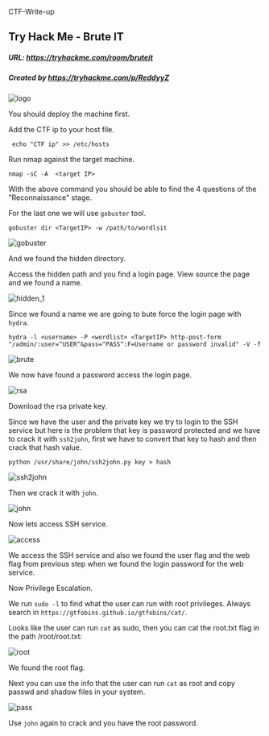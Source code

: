 CTF-Write-up

## Try Hack Me - Brute IT

##### URL: https://tryhackme.com/room/bruteit

##### Created by _https://tryhackme.com/p/ReddyyZ_

![logo](https://user-images.githubusercontent.com/20625004/117316006-de1e8d80-ae90-11eb-8cc3-0a8fcdd81d5b.PNG)

You should deploy the machine first.

Add the CTF ip to your host file.

``` echo "CTF ip" >> /etc/hosts```

Run nmap against the target machine.

```nmap -sC -A  <target IP>```

With the above command you should be able to find the 4 questions of the "Reconnaissance" stage.

For the last one we will use ``gobuster`` tool.

``gobuster dir <TargetIP> -w /path/to/wordlsit``

![gobuster](https://user-images.githubusercontent.com/20625004/117318314-f98a9800-ae92-11eb-845d-e2366fd5bc4b.PNG)

And we found the hidden directory.

Access the hidden path and you find a login page. View source the page and we found a name.

![hidden_1](https://user-images.githubusercontent.com/20625004/117318692-55552100-ae93-11eb-8c2d-004c87c89e78.PNG)

Since we found a name we are going to bute force the login page with ``hydra``.

``hydra -l <username> -P <wordlist> <TargetIP> http-post-form "/admin/:user=^USER^&pass=^PASS^:F=Username or password invalid" -V -f``

![brute](https://user-images.githubusercontent.com/20625004/117319594-1f646c80-ae94-11eb-8a5f-617b0ac65ba0.PNG)

We now have found a password access the login page.

![rsa](https://user-images.githubusercontent.com/20625004/117319797-4fac0b00-ae94-11eb-96f3-34bd498cc97c.PNG)

Download the rsa private key.

Since we have the user and the private key we try to login to the SSH service but here is the problem that key is password protected 
and we have to crack it with ``ssh2john``, first we have to convert that key to hash and then crack that hash value.

``python /usr/share/john/ssh2john.py key > hash``

![ssh2john](https://user-images.githubusercontent.com/20625004/117322991-2771db80-ae97-11eb-8ec6-dedccd64d5c0.PNG)

Then we crack it with ``john``.

![john](https://user-images.githubusercontent.com/20625004/117323140-4d977b80-ae97-11eb-8ef7-74ad1b9fefd0.PNG)

Now lets access SSH service.

![access](https://user-images.githubusercontent.com/20625004/117323444-8fc0bd00-ae97-11eb-9ed8-f8cf2770f2b0.PNG)

We access the SSH service and also we found the user flag and the web flag from previous step when we found the login password for the web service.

Now Privilege Escalation.

We run ``sudo -l`` to find what the user can run with root privileges. Always search in ``https://gtfobins.github.io/gtfobins/cat/``.

Looks like the user can run ``cat`` as sudo, then you can cat the root.txt flag  in the path /root/root.txt:

![root](https://user-images.githubusercontent.com/20625004/117324273-50df3700-ae98-11eb-9f28-24a68957bdd8.PNG)

We found the root flag. 

Next you can use the info that the user can run ``cat`` as root and copy passwd and shadow files in your system. 

![pass](https://user-images.githubusercontent.com/20625004/117346174-1386a380-aeb0-11eb-800e-9e4a8d196252.PNG)

Use ``john`` again to crack and you have the root password.


